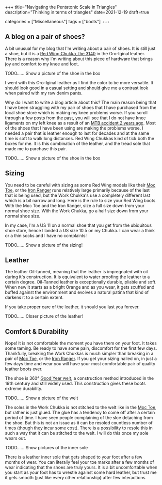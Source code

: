 +++
title="Navigating the Pentatonic Scale in Triangles"
description="Thinking in terms of triangles"
date=2021-12-19
draft=true

categories = ["Miscellaneous"]
tags = ["boots"]
+++

## A blog on a pair of shoes?
A bit unusual for my blog that I'm writing about a pair of shoes. It is still just a shoe, but it is a 
[Red Wing Chukka, the 3140](https://www.redwingshoes.com/heritage/mens/Work-Chukka-03140.html?cgid=mens-heritage) in the Oro-Iginal
leather. There is a reason why I'm writing about this piece of hardware that brings joy and comfort to my knee and foot.

TODO...... Show a picture of the shoe in the box

I went with this Oro-Iginal leather as I find the color to be more versatile. It should look good in a casual setting and should
give me a contrast look when paired with my raw denim pants.

Why do I want to write a blog article about this? The main reason being that I have been struggling with my pair of shoes that
I have purchased from the local shoe store which is making my knee problems worse. If you scroll through a few posts from the past, 
you will see that I do not have knee ligaments on my left knee as a result of an [MTB accident 2 years ago](../acl-knee-injury-1).
Most of the shoes that I have been using are making the problems worse. I needed a pair that is leather enough to last for decades
and at the same time is soft to walk long distances. Red Wing Chukkas kind of tick both the boxes for me. It is this combination
of the leather, and the tread sole that made me to purchase this pair.

TODO...... Show a picture of the shoe in the box

## Sizing
You need to be careful with sizing as some Red Wing models like their [Moc Toe](https://www.redwingshoes.com/heritage/mens/Classic-Moc-08138.html?cgid=mens-heritage), 
or the [Iron Ranger](https://www.redwingshoes.com/heritage/mens/Iron-Ranger-08083.html?cgid=mens-heritage) runs relatively large
primarily because of the last that is being used, but the Work Chukka's use a completely different last which is a bit narrow and long. Here
is the rule to size your Red Wing boots. With the Moc Toe and the Iron Ranger, size a full size down from your normal shoe size. 
With the Work Chukka, go a half size down from your normal shoe size. 

In my case, I'm a US 11 on a normal shoe that you get from the ubiquitous shoe store, hence I landed a US size 10.5 on my Chukka. I can
wear a think or a thin socks and I have no complaints!

TODO...... Show a picture of the sizing!

## Leather
The leather Oil-tanned, meaning that the leather is impregnated with oil during it's construction. It is equivalent to water proofing the leather
to a certain degree. Oil-Tanned leather is exceptionally durable, pliable and soft. When new it starts as a bright Orange and as
you wear, it gets scuffed and buffed against the environment and evolves a natural patina that kind of darkens it to a
certain extent. 

If you take proper care of the leather, it should you last you forever.

TODO...... Closer picture of the leather!

## Comfort & Durability
Nope! It is not comfortable the moment you have them on your foot. It takes some taming. Be ready to have some pain, discomfort
for the first few days. Thankfully, breaking the Work Chukkas is much simpler than breaking in a pair of [Moc Toe](https://www.redwingshoes.com/heritage/mens/Classic-Moc-08138.html?cgid=mens-heritage),
or the [Iron Ranger](https://www.redwingshoes.com/heritage/mens/Iron-Ranger-08083.html?cgid=mens-heritage). If you get your sizing
nailed on, in just a few days time and wear you will have your most comfortable pair of quality leather boots ever.

The shoe is 360° [Good Year welt](https://en.wikipedia.org/wiki/Goodyear_welt), a construction method introduced in the 19th century and
still widely used. This construction gives these boots extreme durability. 

TODO...... Show a picture of the welt

The soles in the Work Chukka is not stitched to the welt like in the [Moc Toe](https://www.redwingshoes.com/heritage/mens/Classic-Moc-08138.html?cgid=mens-heritage), 
but rather is just glued. The glue has a tendency to come off after a certain period of time. I have seen people complaining
of the sloe detaching from the shoe. But this is not an issue as it can be resoled countless number of times (though they incur some cost).
There is a possibility to resole this in such a way that it can be stitched to the welt. I will do this once my sole wears out.

TODO...... Show pictures of the inner sole

There is a leather inner sole that gets shaped to your foot after a few months of wear. You can literally feel your toe marks
after a few months of wear indicating that the shoes are truly yours. It is a bit uncomfortable when you start as your foot has
to wrestle against some hard leather, but trust me it gets smooth (just like every other relationship) after few interactions.

